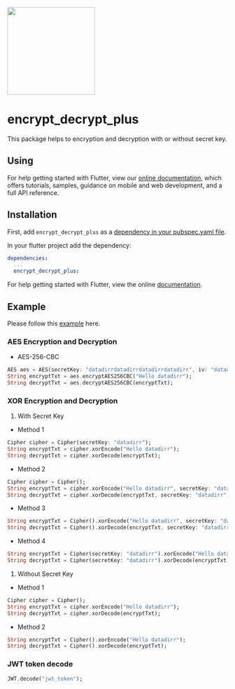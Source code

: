 [<img src="https://datadirr.com/datadirr.png" width="200" />](https://datadirr.com)


# encrypt_decrypt_plus

This package helps to encryption and decryption with or without secret key.

## Using

For help getting started with Flutter, view our
[online documentation](https://pub.dev/documentation/encrypt_decrypt_plus/latest), which offers tutorials,
samples, guidance on mobile and web development, and a full API reference.

## Installation

First, add `encrypt_decrypt_plus` as a [dependency in your pubspec.yaml file](https://flutter.dev/docs/development/platform-integration/platform-channels).

In your flutter project add the dependency:

```yml
dependencies:
  ...
  encrypt_decrypt_plus:
```

For help getting started with Flutter, view the online
[documentation](https://flutter.io/).

## Example

Please follow this [example](https://github.com/datadirr/encrypt_decrypt_plus/tree/master/example) here.


### AES Encryption and Decryption

* AES-256-CBC
```dart
AES aes = AES(secretKey: "datadirrdatadirrdatadirrdatadirr", iv: "datadirrdatadirr");
String encryptTxt = aes.encryptAES256CBC("Hello datadirr");
String decryptTxt = aes.decryptAES256CBC(encryptTxt);
```


### XOR Encryption and Decryption

1. With Secret Key

* Method 1
```dart
Cipher cipher = Cipher(secretKey: "datadirr");
String encryptTxt = cipher.xorEncode("Hello datadirr");
String decryptTxt = cipher.xorDecode(encryptTxt);
```

* Method 2
```dart
Cipher cipher = Cipher();
String encryptTxt = cipher.xorEncode("Hello datadirr", secretKey: "datadirr");
String decryptTxt = cipher.xorDecode(encryptTxt, secretKey: "datadirr");
```

* Method 3
```dart
String encryptTxt = Cipher().xorEncode("Hello datadirr", secretKey: "datadirr");
String decryptTxt = Cipher().xorDecode(encryptTxt, secretKey: "datadirr");
```

* Method 4
```dart
String encryptTxt = Cipher(secretKey: "datadirr").xorEncode("Hello datadirr");
String decryptTxt = Cipher(secretKey: "datadirr").xorDecode(encryptTxt);
```


1. Without Secret Key

* Method 1
```dart
Cipher cipher = Cipher();
String encryptTxt = cipher.xorEncode("Hello datadirr");
String decryptTxt = cipher.xorDecode(encryptTxt);
```

* Method 2
```dart
String encryptTxt = Cipher().xorEncode("Hello datadirr");
String decryptTxt = Cipher().xorDecode(encryptTxt);
```


### JWT token decode
```dart
JWT.decode("jwt_token");
```